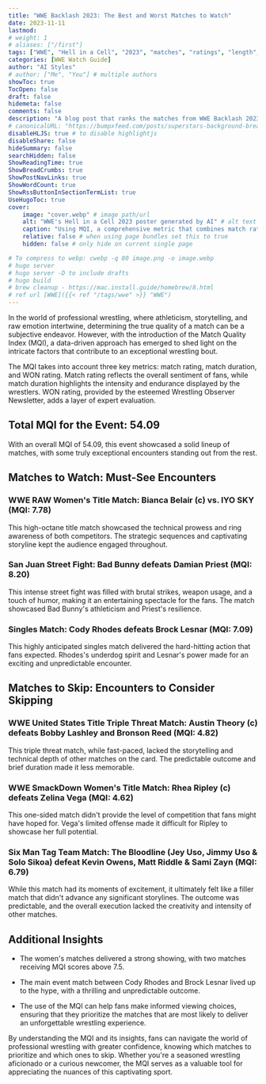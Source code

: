 ```yaml
---
title: "WWE Backlash 2023: The Best and Worst Matches to Watch"
date: 2023-11-11
lastmod:
# weight: 1
# aliases: ["/first"]
tags: ["WWE", "Hell in a Cell", "2023", "matches", "ratings", "length", "MQI", "best", "worst", "watch", "skip", "match quality index", "Bianca Belair", "Iyo Sky", "Seth Rollins", "Omos", "MVP", "Austin Theory", "Bobby Lashley", "Bronson Reed", "Rhea Ripley", "Zelina Vega", "Damian Priest", "Solo Sikoa", "Jey Uso", "Jimmy Uso", "Matt Riddle", "Kevin Owens", "Sami Zayn", "Cody Rhodes", "Brock Lesnar"]
categories: [WWE Watch Guide]
author: "AI Styles"
# author: ["Me", "You"] # multiple authors
showToc: true
TocOpen: false
draft: false
hidemeta: false
comments: false
description: "A blog post that ranks the matches from WWE Backlash 2023 based on a metric called the Match Quality Index (MQI), which combines the match rating & match length provided by Cageematch, and the WON rating, and gives recommendations on which ones to watch and which ones to skip."
# canonicalURL: "https://bumpxfeed.com/posts/superstars-background-breakdown-wwe-superstars-who-competed-at-backlash-2023-part-1/"
disableHLJS: true # to disable highlightjs
disableShare: false
hideSummary: false
searchHidden: false
ShowReadingTime: true
ShowBreadCrumbs: true
ShowPostNavLinks: true
ShowWordCount: true
ShowRssButtonInSectionTermList: true
UseHugoToc: true
cover:
    image: "cover.webp" # image path/url
    alt: "WWE's Hell in a Cell 2023 poster generated by AI" # alt text
    caption: "Using MQI, a comprehensive metric that combines match rating and match length to provide a holistic assessment of the quality of each bout, here are the WWE Hell in a cell 2023 scores" # display caption under cover
    relative: false # when using page bundles set this to true
    hidden: false # only hide on current single page

# To compress to webp: cwebp -q 80 image.png -o image.webp
# hugo server
# hugo server -D to include drafts
# hugo build
# brew cleanup - https://mac.install.guide/homebrew/8.html
# ref url [WWE]({{< ref "/tags/wwe" >}} "WWE")
---
```


In the world of professional wrestling, where athleticism, storytelling, and raw emotion intertwine, determining the true quality of a match can be a subjective endeavor. However, with the introduction of the Match Quality Index (MQI), a data-driven approach has emerged to shed light on the intricate factors that contribute to an exceptional wrestling bout.

The MQI takes into account three key metrics: match rating, match duration, and WON rating. Match rating reflects the overall sentiment of fans, while match duration highlights the intensity and endurance displayed by the wrestlers. WON rating, provided by the esteemed Wrestling Observer Newsletter, adds a layer of expert evaluation.

## Total MQI for the Event: 54.09

With an overall MQI of 54.09, this event showcased a solid lineup of matches, with some truly exceptional encounters standing out from the rest.

## Matches to Watch: Must-See Encounters

### WWE RAW Women's Title Match: Bianca Belair (c) vs. IYO SKY (MQI: 7.78)
This high-octane title match showcased the technical prowess and ring awareness of both competitors. The strategic sequences and captivating storyline kept the audience engaged throughout.

### San Juan Street Fight: Bad Bunny defeats Damian Priest (MQI: 8.20)
This intense street fight was filled with brutal strikes, weapon usage, and a touch of humor, making it an entertaining spectacle for the fans. The match showcased Bad Bunny's athleticism and Priest's resilience.

### Singles Match: Cody Rhodes defeats Brock Lesnar (MQI: 7.09)
This highly anticipated singles match delivered the hard-hitting action that fans expected. Rhodes's underdog spirit and Lesnar's power made for an exciting and unpredictable encounter.

## Matches to Skip: Encounters to Consider Skipping

### WWE United States Title Triple Threat Match: Austin Theory (c) defeats Bobby Lashley and Bronson Reed (MQI: 4.82)
This triple threat match, while fast-paced, lacked the storytelling and technical depth of other matches on the card. The predictable outcome and brief duration made it less memorable.

### WWE SmackDown Women's Title Match: Rhea Ripley (c) defeats Zelina Vega (MQI: 4.62)
This one-sided match didn't provide the level of competition that fans might have hoped for. Vega's limited offense made it difficult for Ripley to showcase her full potential.

### Six Man Tag Team Match: The Bloodline (Jey Uso, Jimmy Uso & Solo Sikoa) defeat Kevin Owens, Matt Riddle & Sami Zayn (MQI: 6.79)
While this match had its moments of excitement, it ultimately felt like a filler match that didn't advance any significant storylines. The outcome was predictable, and the overall execution lacked the creativity and intensity of other matches.

## Additional Insights

* The women's matches delivered a strong showing, with two matches receiving MQI scores above 7.5.

* The main event match between Cody Rhodes and Brock Lesnar lived up to the hype, with a thrilling and unpredictable outcome.

* The use of the MQI can help fans make informed viewing choices, ensuring that they prioritize the matches that are most likely to deliver an unforgettable wrestling experience.

By understanding the MQI and its insights, fans can navigate the world of professional wrestling with greater confidence, knowing which matches to prioritize and which ones to skip. Whether you're a seasoned wrestling aficionado or a curious newcomer, the MQI serves as a valuable tool for appreciating the nuances of this captivating sport.